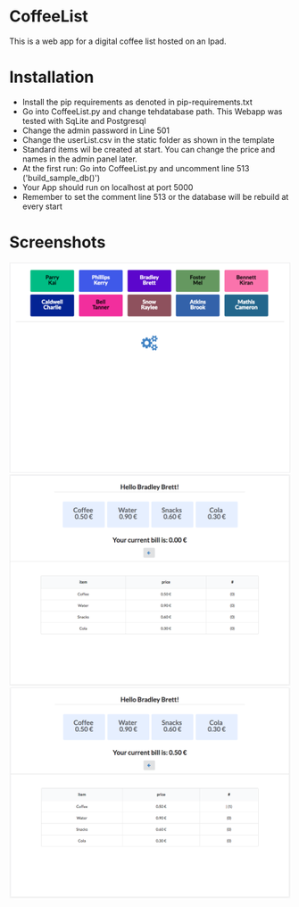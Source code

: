 # CoffeeList
This is a web app for a digital coffee list hosted on an Ipad.

# Installation

* Install the pip requirements as denoted in pip-requirements.txt
* Go into CoffeeList.py and change tehdatabase path. This Webapp was tested with SqLite and Postgresql
* Change the admin password in Line 501
* Change the userList.csv in the static folder as shown in the template
* Standard items wil be created at start. You can change the price and names in the admin panel later.
* At the first run: Go into CoffeeList.py and uncomment line 513 ('build_sample_db()')
* Your App should run on localhost at port 5000
* Remember to set the comment line 513 or the database will be rebuild at every start


# Screenshots

![alt tag](https://raw.githubusercontent.com/duscheln/CoffeeList/master/screenshots/1.png)
![alt tag](https://raw.githubusercontent.com/duscheln/CoffeeList/master/screenshots/2.png)
![alt tag](https://raw.githubusercontent.com/duscheln/CoffeeList/master/screenshots/3.png)
